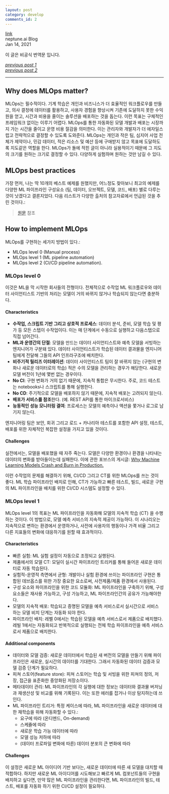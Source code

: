 ```yaml
---
layout: post
category: develop
comments_id: 2
---
```

[link](https://neptune.ai/blog/mlops-what-it-is-why-it-matters-and-how-to-implement-it-from-a-data-scientist-perspective?utm_source=reddit&utm_medium=post&utm_campaign=blog-mlops-what-it-is-why-it-matters-and-how-to-implement-it-from-a-data-scientist-perspective&utm_content=deeplearning)  
neptune.ai Blog     
Jan 14, 2021

이 글은 비공식 번역문 입니다.

*[previous post 1](https://yongqyu.github.io/mldl-mlops-what-it-is-why-it-matters-and-how-to-implement-it-1.html)*  
*[previous post 2](https://yongqyu.github.io/mldl-mlops-what-it-is-why-it-matters-and-how-to-implement-it-2.html)*  

-----------------------------------------------------

## Why does MLOps matter?

MLOps는 필수적이다. 기계 학습은 개인과 비즈니스가 더 효율적인 워크플로우를 만들고, 의사 결정에 데이터를 활용하고, 사용자 경험을 향상시켜 기존에 도달하지 못한 수익원을 얻고, 시간과 비용을 줄이는 솔루션을 배포하는 것을 돕는다. 이런 목표는 구체적인 프레임워크 없이는 이루기 어렵다. MLOps를 통한 자동화된 모델 개발과 배포는 시장까지 가는 시간을 줄이고 운영 비용 절감을 의미한다. 이는 관리자와 개발자가 더 에자일스럽고 전략적으로 결정할 수 있도록 도와준다. MLOps는 개인과 작은 팀, 심지어 사업 전체가 제약이나, 민감 데이터, 적은 리소스 및 예산 등에 구애받지 않고 목표에 도달하도록 지도같은 역할을 한다. MLOps가 돌에 적힌 글이 아니라 실용적이기 때문에 그 지도의 크기를 원하는 크기로 결정할 수 있다. 다양하게 실험하며 원하는 것만 남길 수 있다.

## MLOps best practices

가장 먼저, 나는 딱 10개의 베스트 예제를 원했지만, 어느정도 찾아보니 최고의 예제를 다양한 ML 파이프라인 구성요소 (팀, 데이터, 오브젝트, 모델, 코드, 배포) 별로 다루는 것이 낫겠다고 결론지었다. 다음 리스트가 다양한 출처의 참고자료에서 언급된 것을 추린 것이다.:  
> [원문](https://neptune.ai/blog/mlops-what-it-is-why-it-matters-and-how-to-implement-it-from-a-data-scientist-perspective?utm_source=reddit&utm_medium=post&utm_campaign=blog-mlops-what-it-is-why-it-matters-and-how-to-implement-it-from-a-data-scientist-perspective&utm_content=deeplearning) 참조

## How to implement MLOps

MLOps를 구현하는 세가지 방법이 있다.:

* MLOps level 0 (Manual process)
* MLOps level 1 (ML pipeline automation)
* MLOps level 2 (CI/CD pipeline automation).
  
### MLOps level 0

이것은 ML을 막 시작한 회사들의 전형이다. 전체적으로 수작업 ML 워크플로우와 데이터 사이언티스트 기반의 처리는 모델이 거의 바뀌지 않거나 학습되지 않는다면 충분하다.

#### **Characteristics**

* **수작업, 스크립트 기반 그리고 상호적 프로세스**: 데이터 분석, 준비, 모델 학습 및 평가 등 모든 스텝이 수작업이다. 이는 매 단계에서 수동으로 실행하고 다음스탭으로 직접 넘어간다.
* **ML과 운영간의 단절**: 모델을 만드는 데이터 사이언티스트와 예측 모델을 서빙하는 엔지니어가 구분돼 있다. 데이터 사이언티스트가 학습된 데이터 결과물을 엔지니어 팀에게 전달해 그들의 API 인프라구조에 배치한다.
* **비주기적 릴리즈 이터레이션**: 데이터 사이언티스트 팀이 잘 바뀌지 않는 (구현의 변화나 새로운 데이터로의 학습) 적은 수의 모델을 관리하는 경우가 해당한다. 새로운 모델 버전이 1년에 몇번 없는 경우이다.
* **No CI**: 구현 변화가 거의 없기 때문에, 지속적 통합은 무시한다. 주로, 코드 테스트는 notebooks나 스크립트를 통해 실행한다.
* **No CD**: 주기적으로 모델을 배포하지 않기 때문에, 지속적 배포는 고려되지 않는다. 
* **배포가 서비스를 참조**한다. (예. REST API를 통한 마이크로서비스)
* **능동적인 성능 모니터링 결여**: 프로세스는 모델의 예측이나 액션을 쫓거나 로그로 남기지 않는다.

엔지니어링 팀은 보안, 회귀 그리고 로드 + 카나리아 테스트를 포함한 API 설정, 테스트, 배포를 위한 자체적인 복잡한 설정을 가지고 있을 것이다.

#### **Challenges**

실전에서는, 모델을 배포했을 때 자주 죽는다. 모델은 다양한 환경이나 환경을 나타내는 데이터의 변화를 받아들이는데 실패한다. 이에 관한 포브스의 게시글: [Why Machine Learning Models Crash and Burn in Production.](https://www.forbes.com/sites/forbestechcouncil/2019/04/03/why-machine-learning-models-crash-and-burn-in-production/)

이런 수작업의 문제를 해결하기 위해, CI/CD 그리고 CT를 위한 MLOps를 쓰는 것이 좋다. ML 학습 파이프라인 배치로 인해, CT가 가능하고 빠른 테스트, 빌드, 새로운 구현의 ML 파이프라인을 배치를 위한 CI/CD 시스템도 설정할 수 있다.

### MLOps level 1

MLOps level 1의 목표는 ML 파이프라인을 자동화해 모델의 지속적 학습 (CT) 을 수행하는 것이다. 이 방법으로, 모델 예측 서비스의 지속적 제공이 가능하다. 이 시나리오는 지속적으로 변하는 환경에서 운영하거나, 사전에 사용자의 행동이나 가격 비율 그리고 다른 지표들의 변화에 대응하기를 원할 때 효과적이다.

#### **Characteristics**

* 빠른 실험: ML 실험 설정이 자동으로 조정되고 실행된다.
* 제품에서의 모델 CT: 모딜이 실시간 파이프라인 트리커를 통해 들어온 새로운 데이터로 자동 학습된다.
* 실험적-운영적 측면에서 균형: 개발이나 실험 환경에 쓰이는 파이프라인 구현은 통합된 데브옵스를 위한 가장 중요한 요소로써, 사전제품/제품 환경에서 사용된다.
* 구성 요소와 파이프라인을 위한 코드 모듈화: ML 파이프라인을 구축하기 위해, 구성 요소들은 재사용 가능하고, 구성 가능하고, ML 파이프라인간의 공유가 가능해야한다.
* 모델의 지속적 배포: 학습되고 증명된 모델을 예측 서비스로서 실시간으로 서비스 하는 모델 비치 단계는 자동화 되야 한다.
* 파이프라인 배치: 레벨 0에서는 학습된 모델을 예측 서비스로서 제품으로 배치했다. 레빌 1에서는 자동화되고 반복적으로 실행되는 전체 학습 파이프라인을 예측 서비스로서 제품으로 배치한다.

#### **Additional components**

* 데이터와 모델 검증: 새로운 데이터에서 학습된 새 버전의 모델을 만들기 위해 파이프라인은 새로운, 실시간의 데이터를 기대한다. 그래서 자동화된 데이터 검증과 모델 검증 단계가 필요하다.
* 피쳐 스토어(feature store): 피쳐 스토어는 학습 및 서빙을 위한 피쳐의 정의, 저장, 접근을 표준화한 중앙화된 저장소이다.
* 메타데이터 관리: ML 파이프라인의 각 실행에 대한 정보는 데이터와 결과물 버저닝과 재생산성 및 비교를 위해 기록된다. 이는 또한 에러를 잡거나 이상 탐지하는데 쓰인다.
* ML 파이프라인 트리거: 특정 케이스에 따라, ML 파이프라인을 새로운 데이터에 대한 재학습을 위해 자동화할 수 있다.:
  * 요구에 따라 (온디멘드, On-demand)
  * 스케쥴에 따라
  * 새로운 학습 가능 데이터에 따라
  * 모델 성능 저하에 따라
  * (데이터 프로파일 변화에 따른) 데이터 분포의 큰 변화에 따라

#### **Challenges**

이 설정은 새로운 ML 아이디어 기반 보다는, 새로운 데이터에 따른 새 모델을 대치할 때 적합하다. 하지만 새로운 ML 아이디어를 시도해보고 빠르게 ML 컴포넌트들의 구현을 배치하고 싶다면, 만약 많은 ML 파이프라인을 관리한다면, ML 파이프라인의 빌드, 테스트, 배포를 자동화 하기 위한 CI/CD 설정이 필요하다.